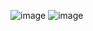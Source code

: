 ![image](https://github.com/user-attachments/assets/b3e1b5b3-6f35-4614-a1f4-513a9adadac5)
![image](https://github.com/user-attachments/assets/9caaa310-018a-4180-a291-823243047818)